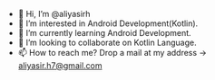 - 👋 Hi, I’m @aliyasirh
- 👀 I’m interested in Android Development(Kotlin). 
- 🌱 I’m currently learning Android Development. 
- 💞️ I’m looking to collaborate on Kotlin Language. 
- 📫 How to reach me? Drop a mail at my address -> aliyasir.h7@gmail.com 

<!---
aliyasirh/aliyasirh is a ✨ special ✨ repository because its `README.md` (this file) appears on your GitHub profile.
You can click the Preview link to take a look at your changes.
--->
